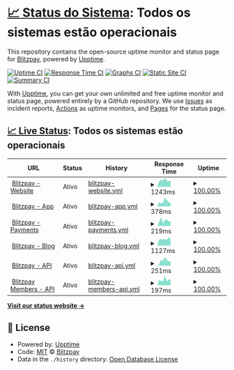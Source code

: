 # [📈 Status do Sistema](https://status.blitzpay.com.br): <!--live status--> **Todos os sistemas estão operacionais**

This repository contains the open-source uptime monitor and status page for [Blitzpay](https://blitzpay.com.br/), powered by [Upptime](https://github.com/upptime/upptime).

[![Uptime CI](https://github.com/blitzpay-payments/web-uptime/workflows/Uptime%20CI/badge.svg)](https://github.com/blitzpay-payments/web-uptime/actions?query=workflow%3A%22Uptime+CI%22)
[![Response Time CI](https://github.com/blitzpay-payments/web-uptime/workflows/Response%20Time%20CI/badge.svg)](https://github.com/blitzpay-payments/web-uptime/actions?query=workflow%3A%22Response+Time+CI%22)
[![Graphs CI](https://github.com/blitzpay-payments/web-uptime/workflows/Graphs%20CI/badge.svg)](https://github.com/blitzpay-payments/web-uptime/actions?query=workflow%3A%22Graphs+CI%22)
[![Static Site CI](https://github.com/blitzpay-payments/web-uptime/workflows/Static%20Site%20CI/badge.svg)](https://github.com/blitzpay-payments/web-uptime/actions?query=workflow%3A%22Static+Site+CI%22)
[![Summary CI](https://github.com/blitzpay-payments/web-uptime/workflows/Summary%20CI/badge.svg)](https://github.com/blitzpay-payments/web-uptime/actions?query=workflow%3A%22Summary+CI%22)

With [Upptime](https://upptime.js.org), you can get your own unlimited and free uptime monitor and status page, powered entirely by a GitHub repository. We use [Issues](https://github.com/blitzpay-payments/web-uptime/issues) as incident reports, [Actions](https://github.com/blitzpay-payments/web-uptime/actions) as uptime monitors, and [Pages](https://status.blitzpay.com.br) for the status page.

## [📈 Live Status](https://demo.upptime.js.org): <!--live status--> **Todos os sistemas estão operacionais**

<!--start: status pages-->
<!-- This summary is generated by Upptime (https://github.com/upptime/upptime) -->
<!-- Do not edit this manually, your changes will be overwritten -->
<!-- prettier-ignore -->
| URL | Status | History | Response Time | Uptime |
| --- | ------ | ------- | ------------- | ------ |
| <img alt="" src="https://icons.duckduckgo.com/ip3/blitzpay.com.br.ico" height="13"> [Blitzpay - Website](https://blitzpay.com.br/) | Ativo | [blitzpay-website.yml](https://github.com/blitzpay-payments/web-uptime/commits/HEAD/history/blitzpay-website.yml) | <details><summary><img alt="Response time graph" src="./graphs/blitzpay-website/response-time-week.png" height="20"> 1243ms</summary><br><a href="https://status.blitzpay.com.br/history/blitzpay-website"><img alt="Response time 1184" src="https://img.shields.io/endpoint?url=https%3A%2F%2Fraw.githubusercontent.com%2Fblitzpay-payments%2Fweb-uptime%2FHEAD%2Fapi%2Fblitzpay-website%2Fresponse-time.json"></a><br><a href="https://status.blitzpay.com.br/history/blitzpay-website"><img alt="24-hour response time 1369" src="https://img.shields.io/endpoint?url=https%3A%2F%2Fraw.githubusercontent.com%2Fblitzpay-payments%2Fweb-uptime%2FHEAD%2Fapi%2Fblitzpay-website%2Fresponse-time-day.json"></a><br><a href="https://status.blitzpay.com.br/history/blitzpay-website"><img alt="7-day response time 1243" src="https://img.shields.io/endpoint?url=https%3A%2F%2Fraw.githubusercontent.com%2Fblitzpay-payments%2Fweb-uptime%2FHEAD%2Fapi%2Fblitzpay-website%2Fresponse-time-week.json"></a><br><a href="https://status.blitzpay.com.br/history/blitzpay-website"><img alt="30-day response time 1186" src="https://img.shields.io/endpoint?url=https%3A%2F%2Fraw.githubusercontent.com%2Fblitzpay-payments%2Fweb-uptime%2FHEAD%2Fapi%2Fblitzpay-website%2Fresponse-time-month.json"></a><br><a href="https://status.blitzpay.com.br/history/blitzpay-website"><img alt="1-year response time 1184" src="https://img.shields.io/endpoint?url=https%3A%2F%2Fraw.githubusercontent.com%2Fblitzpay-payments%2Fweb-uptime%2FHEAD%2Fapi%2Fblitzpay-website%2Fresponse-time-year.json"></a></details> | <details><summary><a href="https://status.blitzpay.com.br/history/blitzpay-website">100.00%</a></summary><a href="https://status.blitzpay.com.br/history/blitzpay-website"><img alt="All-time uptime 100.00%" src="https://img.shields.io/endpoint?url=https%3A%2F%2Fraw.githubusercontent.com%2Fblitzpay-payments%2Fweb-uptime%2FHEAD%2Fapi%2Fblitzpay-website%2Fuptime.json"></a><br><a href="https://status.blitzpay.com.br/history/blitzpay-website"><img alt="24-hour uptime 100.00%" src="https://img.shields.io/endpoint?url=https%3A%2F%2Fraw.githubusercontent.com%2Fblitzpay-payments%2Fweb-uptime%2FHEAD%2Fapi%2Fblitzpay-website%2Fuptime-day.json"></a><br><a href="https://status.blitzpay.com.br/history/blitzpay-website"><img alt="7-day uptime 100.00%" src="https://img.shields.io/endpoint?url=https%3A%2F%2Fraw.githubusercontent.com%2Fblitzpay-payments%2Fweb-uptime%2FHEAD%2Fapi%2Fblitzpay-website%2Fuptime-week.json"></a><br><a href="https://status.blitzpay.com.br/history/blitzpay-website"><img alt="30-day uptime 100.00%" src="https://img.shields.io/endpoint?url=https%3A%2F%2Fraw.githubusercontent.com%2Fblitzpay-payments%2Fweb-uptime%2FHEAD%2Fapi%2Fblitzpay-website%2Fuptime-month.json"></a><br><a href="https://status.blitzpay.com.br/history/blitzpay-website"><img alt="1-year uptime 100.00%" src="https://img.shields.io/endpoint?url=https%3A%2F%2Fraw.githubusercontent.com%2Fblitzpay-payments%2Fweb-uptime%2FHEAD%2Fapi%2Fblitzpay-website%2Fuptime-year.json"></a></details>
| <img alt="" src="https://icons.duckduckgo.com/ip3/app.blitzpay.com.br.ico" height="13"> [Blitzpay - App](https://app.blitzpay.com.br/) | Ativo | [blitzpay-app.yml](https://github.com/blitzpay-payments/web-uptime/commits/HEAD/history/blitzpay-app.yml) | <details><summary><img alt="Response time graph" src="./graphs/blitzpay-app/response-time-week.png" height="20"> 378ms</summary><br><a href="https://status.blitzpay.com.br/history/blitzpay-app"><img alt="Response time 372" src="https://img.shields.io/endpoint?url=https%3A%2F%2Fraw.githubusercontent.com%2Fblitzpay-payments%2Fweb-uptime%2FHEAD%2Fapi%2Fblitzpay-app%2Fresponse-time.json"></a><br><a href="https://status.blitzpay.com.br/history/blitzpay-app"><img alt="24-hour response time 650" src="https://img.shields.io/endpoint?url=https%3A%2F%2Fraw.githubusercontent.com%2Fblitzpay-payments%2Fweb-uptime%2FHEAD%2Fapi%2Fblitzpay-app%2Fresponse-time-day.json"></a><br><a href="https://status.blitzpay.com.br/history/blitzpay-app"><img alt="7-day response time 378" src="https://img.shields.io/endpoint?url=https%3A%2F%2Fraw.githubusercontent.com%2Fblitzpay-payments%2Fweb-uptime%2FHEAD%2Fapi%2Fblitzpay-app%2Fresponse-time-week.json"></a><br><a href="https://status.blitzpay.com.br/history/blitzpay-app"><img alt="30-day response time 356" src="https://img.shields.io/endpoint?url=https%3A%2F%2Fraw.githubusercontent.com%2Fblitzpay-payments%2Fweb-uptime%2FHEAD%2Fapi%2Fblitzpay-app%2Fresponse-time-month.json"></a><br><a href="https://status.blitzpay.com.br/history/blitzpay-app"><img alt="1-year response time 372" src="https://img.shields.io/endpoint?url=https%3A%2F%2Fraw.githubusercontent.com%2Fblitzpay-payments%2Fweb-uptime%2FHEAD%2Fapi%2Fblitzpay-app%2Fresponse-time-year.json"></a></details> | <details><summary><a href="https://status.blitzpay.com.br/history/blitzpay-app">100.00%</a></summary><a href="https://status.blitzpay.com.br/history/blitzpay-app"><img alt="All-time uptime 100.00%" src="https://img.shields.io/endpoint?url=https%3A%2F%2Fraw.githubusercontent.com%2Fblitzpay-payments%2Fweb-uptime%2FHEAD%2Fapi%2Fblitzpay-app%2Fuptime.json"></a><br><a href="https://status.blitzpay.com.br/history/blitzpay-app"><img alt="24-hour uptime 100.00%" src="https://img.shields.io/endpoint?url=https%3A%2F%2Fraw.githubusercontent.com%2Fblitzpay-payments%2Fweb-uptime%2FHEAD%2Fapi%2Fblitzpay-app%2Fuptime-day.json"></a><br><a href="https://status.blitzpay.com.br/history/blitzpay-app"><img alt="7-day uptime 100.00%" src="https://img.shields.io/endpoint?url=https%3A%2F%2Fraw.githubusercontent.com%2Fblitzpay-payments%2Fweb-uptime%2FHEAD%2Fapi%2Fblitzpay-app%2Fuptime-week.json"></a><br><a href="https://status.blitzpay.com.br/history/blitzpay-app"><img alt="30-day uptime 100.00%" src="https://img.shields.io/endpoint?url=https%3A%2F%2Fraw.githubusercontent.com%2Fblitzpay-payments%2Fweb-uptime%2FHEAD%2Fapi%2Fblitzpay-app%2Fuptime-month.json"></a><br><a href="https://status.blitzpay.com.br/history/blitzpay-app"><img alt="1-year uptime 100.00%" src="https://img.shields.io/endpoint?url=https%3A%2F%2Fraw.githubusercontent.com%2Fblitzpay-payments%2Fweb-uptime%2FHEAD%2Fapi%2Fblitzpay-app%2Fuptime-year.json"></a></details>
| <img alt="" src="https://icons.duckduckgo.com/ip3/pay.blitzpay.com.br.ico" height="13"> [Blitzpay - Payments](https://pay.blitzpay.com.br/health-checker) | Ativo | [blitzpay-payments.yml](https://github.com/blitzpay-payments/web-uptime/commits/HEAD/history/blitzpay-payments.yml) | <details><summary><img alt="Response time graph" src="./graphs/blitzpay-payments/response-time-week.png" height="20"> 219ms</summary><br><a href="https://status.blitzpay.com.br/history/blitzpay-payments"><img alt="Response time 218" src="https://img.shields.io/endpoint?url=https%3A%2F%2Fraw.githubusercontent.com%2Fblitzpay-payments%2Fweb-uptime%2FHEAD%2Fapi%2Fblitzpay-payments%2Fresponse-time.json"></a><br><a href="https://status.blitzpay.com.br/history/blitzpay-payments"><img alt="24-hour response time 436" src="https://img.shields.io/endpoint?url=https%3A%2F%2Fraw.githubusercontent.com%2Fblitzpay-payments%2Fweb-uptime%2FHEAD%2Fapi%2Fblitzpay-payments%2Fresponse-time-day.json"></a><br><a href="https://status.blitzpay.com.br/history/blitzpay-payments"><img alt="7-day response time 219" src="https://img.shields.io/endpoint?url=https%3A%2F%2Fraw.githubusercontent.com%2Fblitzpay-payments%2Fweb-uptime%2FHEAD%2Fapi%2Fblitzpay-payments%2Fresponse-time-week.json"></a><br><a href="https://status.blitzpay.com.br/history/blitzpay-payments"><img alt="30-day response time 209" src="https://img.shields.io/endpoint?url=https%3A%2F%2Fraw.githubusercontent.com%2Fblitzpay-payments%2Fweb-uptime%2FHEAD%2Fapi%2Fblitzpay-payments%2Fresponse-time-month.json"></a><br><a href="https://status.blitzpay.com.br/history/blitzpay-payments"><img alt="1-year response time 218" src="https://img.shields.io/endpoint?url=https%3A%2F%2Fraw.githubusercontent.com%2Fblitzpay-payments%2Fweb-uptime%2FHEAD%2Fapi%2Fblitzpay-payments%2Fresponse-time-year.json"></a></details> | <details><summary><a href="https://status.blitzpay.com.br/history/blitzpay-payments">100.00%</a></summary><a href="https://status.blitzpay.com.br/history/blitzpay-payments"><img alt="All-time uptime 99.99%" src="https://img.shields.io/endpoint?url=https%3A%2F%2Fraw.githubusercontent.com%2Fblitzpay-payments%2Fweb-uptime%2FHEAD%2Fapi%2Fblitzpay-payments%2Fuptime.json"></a><br><a href="https://status.blitzpay.com.br/history/blitzpay-payments"><img alt="24-hour uptime 100.00%" src="https://img.shields.io/endpoint?url=https%3A%2F%2Fraw.githubusercontent.com%2Fblitzpay-payments%2Fweb-uptime%2FHEAD%2Fapi%2Fblitzpay-payments%2Fuptime-day.json"></a><br><a href="https://status.blitzpay.com.br/history/blitzpay-payments"><img alt="7-day uptime 100.00%" src="https://img.shields.io/endpoint?url=https%3A%2F%2Fraw.githubusercontent.com%2Fblitzpay-payments%2Fweb-uptime%2FHEAD%2Fapi%2Fblitzpay-payments%2Fuptime-week.json"></a><br><a href="https://status.blitzpay.com.br/history/blitzpay-payments"><img alt="30-day uptime 100.00%" src="https://img.shields.io/endpoint?url=https%3A%2F%2Fraw.githubusercontent.com%2Fblitzpay-payments%2Fweb-uptime%2FHEAD%2Fapi%2Fblitzpay-payments%2Fuptime-month.json"></a><br><a href="https://status.blitzpay.com.br/history/blitzpay-payments"><img alt="1-year uptime 99.99%" src="https://img.shields.io/endpoint?url=https%3A%2F%2Fraw.githubusercontent.com%2Fblitzpay-payments%2Fweb-uptime%2FHEAD%2Fapi%2Fblitzpay-payments%2Fuptime-year.json"></a></details>
| <img alt="" src="https://icons.duckduckgo.com/ip3/blog.blitzpay.com.br.ico" height="13"> [Blitzpay - Blog](https://blog.blitzpay.com.br/) | Ativo | [blitzpay-blog.yml](https://github.com/blitzpay-payments/web-uptime/commits/HEAD/history/blitzpay-blog.yml) | <details><summary><img alt="Response time graph" src="./graphs/blitzpay-blog/response-time-week.png" height="20"> 1127ms</summary><br><a href="https://status.blitzpay.com.br/history/blitzpay-blog"><img alt="Response time 1071" src="https://img.shields.io/endpoint?url=https%3A%2F%2Fraw.githubusercontent.com%2Fblitzpay-payments%2Fweb-uptime%2FHEAD%2Fapi%2Fblitzpay-blog%2Fresponse-time.json"></a><br><a href="https://status.blitzpay.com.br/history/blitzpay-blog"><img alt="24-hour response time 1629" src="https://img.shields.io/endpoint?url=https%3A%2F%2Fraw.githubusercontent.com%2Fblitzpay-payments%2Fweb-uptime%2FHEAD%2Fapi%2Fblitzpay-blog%2Fresponse-time-day.json"></a><br><a href="https://status.blitzpay.com.br/history/blitzpay-blog"><img alt="7-day response time 1127" src="https://img.shields.io/endpoint?url=https%3A%2F%2Fraw.githubusercontent.com%2Fblitzpay-payments%2Fweb-uptime%2FHEAD%2Fapi%2Fblitzpay-blog%2Fresponse-time-week.json"></a><br><a href="https://status.blitzpay.com.br/history/blitzpay-blog"><img alt="30-day response time 1071" src="https://img.shields.io/endpoint?url=https%3A%2F%2Fraw.githubusercontent.com%2Fblitzpay-payments%2Fweb-uptime%2FHEAD%2Fapi%2Fblitzpay-blog%2Fresponse-time-month.json"></a><br><a href="https://status.blitzpay.com.br/history/blitzpay-blog"><img alt="1-year response time 1071" src="https://img.shields.io/endpoint?url=https%3A%2F%2Fraw.githubusercontent.com%2Fblitzpay-payments%2Fweb-uptime%2FHEAD%2Fapi%2Fblitzpay-blog%2Fresponse-time-year.json"></a></details> | <details><summary><a href="https://status.blitzpay.com.br/history/blitzpay-blog">100.00%</a></summary><a href="https://status.blitzpay.com.br/history/blitzpay-blog"><img alt="All-time uptime 100.00%" src="https://img.shields.io/endpoint?url=https%3A%2F%2Fraw.githubusercontent.com%2Fblitzpay-payments%2Fweb-uptime%2FHEAD%2Fapi%2Fblitzpay-blog%2Fuptime.json"></a><br><a href="https://status.blitzpay.com.br/history/blitzpay-blog"><img alt="24-hour uptime 100.00%" src="https://img.shields.io/endpoint?url=https%3A%2F%2Fraw.githubusercontent.com%2Fblitzpay-payments%2Fweb-uptime%2FHEAD%2Fapi%2Fblitzpay-blog%2Fuptime-day.json"></a><br><a href="https://status.blitzpay.com.br/history/blitzpay-blog"><img alt="7-day uptime 100.00%" src="https://img.shields.io/endpoint?url=https%3A%2F%2Fraw.githubusercontent.com%2Fblitzpay-payments%2Fweb-uptime%2FHEAD%2Fapi%2Fblitzpay-blog%2Fuptime-week.json"></a><br><a href="https://status.blitzpay.com.br/history/blitzpay-blog"><img alt="30-day uptime 100.00%" src="https://img.shields.io/endpoint?url=https%3A%2F%2Fraw.githubusercontent.com%2Fblitzpay-payments%2Fweb-uptime%2FHEAD%2Fapi%2Fblitzpay-blog%2Fuptime-month.json"></a><br><a href="https://status.blitzpay.com.br/history/blitzpay-blog"><img alt="1-year uptime 100.00%" src="https://img.shields.io/endpoint?url=https%3A%2F%2Fraw.githubusercontent.com%2Fblitzpay-payments%2Fweb-uptime%2FHEAD%2Fapi%2Fblitzpay-blog%2Fuptime-year.json"></a></details>
| <img alt="" src="https://icons.duckduckgo.com/ip3/api.blitzpay.com.br.ico" height="13"> [Blitzpay - API](https://api.blitzpay.com.br/healthchecker) | Ativo | [blitzpay-api.yml](https://github.com/blitzpay-payments/web-uptime/commits/HEAD/history/blitzpay-api.yml) | <details><summary><img alt="Response time graph" src="./graphs/blitzpay-api/response-time-week.png" height="20"> 251ms</summary><br><a href="https://status.blitzpay.com.br/history/blitzpay-api"><img alt="Response time 223" src="https://img.shields.io/endpoint?url=https%3A%2F%2Fraw.githubusercontent.com%2Fblitzpay-payments%2Fweb-uptime%2FHEAD%2Fapi%2Fblitzpay-api%2Fresponse-time.json"></a><br><a href="https://status.blitzpay.com.br/history/blitzpay-api"><img alt="24-hour response time 271" src="https://img.shields.io/endpoint?url=https%3A%2F%2Fraw.githubusercontent.com%2Fblitzpay-payments%2Fweb-uptime%2FHEAD%2Fapi%2Fblitzpay-api%2Fresponse-time-day.json"></a><br><a href="https://status.blitzpay.com.br/history/blitzpay-api"><img alt="7-day response time 251" src="https://img.shields.io/endpoint?url=https%3A%2F%2Fraw.githubusercontent.com%2Fblitzpay-payments%2Fweb-uptime%2FHEAD%2Fapi%2Fblitzpay-api%2Fresponse-time-week.json"></a><br><a href="https://status.blitzpay.com.br/history/blitzpay-api"><img alt="30-day response time 197" src="https://img.shields.io/endpoint?url=https%3A%2F%2Fraw.githubusercontent.com%2Fblitzpay-payments%2Fweb-uptime%2FHEAD%2Fapi%2Fblitzpay-api%2Fresponse-time-month.json"></a><br><a href="https://status.blitzpay.com.br/history/blitzpay-api"><img alt="1-year response time 223" src="https://img.shields.io/endpoint?url=https%3A%2F%2Fraw.githubusercontent.com%2Fblitzpay-payments%2Fweb-uptime%2FHEAD%2Fapi%2Fblitzpay-api%2Fresponse-time-year.json"></a></details> | <details><summary><a href="https://status.blitzpay.com.br/history/blitzpay-api">100.00%</a></summary><a href="https://status.blitzpay.com.br/history/blitzpay-api"><img alt="All-time uptime 100.00%" src="https://img.shields.io/endpoint?url=https%3A%2F%2Fraw.githubusercontent.com%2Fblitzpay-payments%2Fweb-uptime%2FHEAD%2Fapi%2Fblitzpay-api%2Fuptime.json"></a><br><a href="https://status.blitzpay.com.br/history/blitzpay-api"><img alt="24-hour uptime 100.00%" src="https://img.shields.io/endpoint?url=https%3A%2F%2Fraw.githubusercontent.com%2Fblitzpay-payments%2Fweb-uptime%2FHEAD%2Fapi%2Fblitzpay-api%2Fuptime-day.json"></a><br><a href="https://status.blitzpay.com.br/history/blitzpay-api"><img alt="7-day uptime 100.00%" src="https://img.shields.io/endpoint?url=https%3A%2F%2Fraw.githubusercontent.com%2Fblitzpay-payments%2Fweb-uptime%2FHEAD%2Fapi%2Fblitzpay-api%2Fuptime-week.json"></a><br><a href="https://status.blitzpay.com.br/history/blitzpay-api"><img alt="30-day uptime 100.00%" src="https://img.shields.io/endpoint?url=https%3A%2F%2Fraw.githubusercontent.com%2Fblitzpay-payments%2Fweb-uptime%2FHEAD%2Fapi%2Fblitzpay-api%2Fuptime-month.json"></a><br><a href="https://status.blitzpay.com.br/history/blitzpay-api"><img alt="1-year uptime 100.00%" src="https://img.shields.io/endpoint?url=https%3A%2F%2Fraw.githubusercontent.com%2Fblitzpay-payments%2Fweb-uptime%2FHEAD%2Fapi%2Fblitzpay-api%2Fuptime-year.json"></a></details>
| <img alt="" src="https://icons.duckduckgo.com/ip3/api.members.blitzpay.com.br.ico" height="13"> [Blitzpay Members - API](https://api.members.blitzpay.com.br/healthchecker) | Ativo | [blitzpay-members-api.yml](https://github.com/blitzpay-payments/web-uptime/commits/HEAD/history/blitzpay-members-api.yml) | <details><summary><img alt="Response time graph" src="./graphs/blitzpay-members-api/response-time-week.png" height="20"> 197ms</summary><br><a href="https://status.blitzpay.com.br/history/blitzpay-members-api"><img alt="Response time 227" src="https://img.shields.io/endpoint?url=https%3A%2F%2Fraw.githubusercontent.com%2Fblitzpay-payments%2Fweb-uptime%2FHEAD%2Fapi%2Fblitzpay-members-api%2Fresponse-time.json"></a><br><a href="https://status.blitzpay.com.br/history/blitzpay-members-api"><img alt="24-hour response time 287" src="https://img.shields.io/endpoint?url=https%3A%2F%2Fraw.githubusercontent.com%2Fblitzpay-payments%2Fweb-uptime%2FHEAD%2Fapi%2Fblitzpay-members-api%2Fresponse-time-day.json"></a><br><a href="https://status.blitzpay.com.br/history/blitzpay-members-api"><img alt="7-day response time 197" src="https://img.shields.io/endpoint?url=https%3A%2F%2Fraw.githubusercontent.com%2Fblitzpay-payments%2Fweb-uptime%2FHEAD%2Fapi%2Fblitzpay-members-api%2Fresponse-time-week.json"></a><br><a href="https://status.blitzpay.com.br/history/blitzpay-members-api"><img alt="30-day response time 214" src="https://img.shields.io/endpoint?url=https%3A%2F%2Fraw.githubusercontent.com%2Fblitzpay-payments%2Fweb-uptime%2FHEAD%2Fapi%2Fblitzpay-members-api%2Fresponse-time-month.json"></a><br><a href="https://status.blitzpay.com.br/history/blitzpay-members-api"><img alt="1-year response time 227" src="https://img.shields.io/endpoint?url=https%3A%2F%2Fraw.githubusercontent.com%2Fblitzpay-payments%2Fweb-uptime%2FHEAD%2Fapi%2Fblitzpay-members-api%2Fresponse-time-year.json"></a></details> | <details><summary><a href="https://status.blitzpay.com.br/history/blitzpay-members-api">100.00%</a></summary><a href="https://status.blitzpay.com.br/history/blitzpay-members-api"><img alt="All-time uptime 100.00%" src="https://img.shields.io/endpoint?url=https%3A%2F%2Fraw.githubusercontent.com%2Fblitzpay-payments%2Fweb-uptime%2FHEAD%2Fapi%2Fblitzpay-members-api%2Fuptime.json"></a><br><a href="https://status.blitzpay.com.br/history/blitzpay-members-api"><img alt="24-hour uptime 100.00%" src="https://img.shields.io/endpoint?url=https%3A%2F%2Fraw.githubusercontent.com%2Fblitzpay-payments%2Fweb-uptime%2FHEAD%2Fapi%2Fblitzpay-members-api%2Fuptime-day.json"></a><br><a href="https://status.blitzpay.com.br/history/blitzpay-members-api"><img alt="7-day uptime 100.00%" src="https://img.shields.io/endpoint?url=https%3A%2F%2Fraw.githubusercontent.com%2Fblitzpay-payments%2Fweb-uptime%2FHEAD%2Fapi%2Fblitzpay-members-api%2Fuptime-week.json"></a><br><a href="https://status.blitzpay.com.br/history/blitzpay-members-api"><img alt="30-day uptime 100.00%" src="https://img.shields.io/endpoint?url=https%3A%2F%2Fraw.githubusercontent.com%2Fblitzpay-payments%2Fweb-uptime%2FHEAD%2Fapi%2Fblitzpay-members-api%2Fuptime-month.json"></a><br><a href="https://status.blitzpay.com.br/history/blitzpay-members-api"><img alt="1-year uptime 100.00%" src="https://img.shields.io/endpoint?url=https%3A%2F%2Fraw.githubusercontent.com%2Fblitzpay-payments%2Fweb-uptime%2FHEAD%2Fapi%2Fblitzpay-members-api%2Fuptime-year.json"></a></details>

<!--end: status pages-->

[**Visit our status website →**](https://status.blitzpay.com.br)

## 📄 License

- Powered by: [Upptime](https://github.com/upptime/upptime)
- Code: [MIT](./LICENSE) © [Blitzpay](https://blitzpay.com.br/)
- Data in the `./history` directory: [Open Database License](https://opendatacommons.org/licenses/odbl/1-0/)
